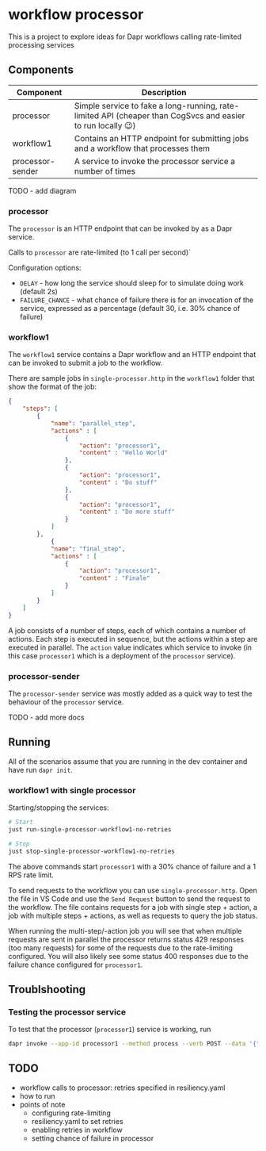 # workflow processor

This is a project to explore ideas for Dapr workflows calling rate-limited processing services


## Components

| Component        | Description                                                                                                |
| ---------------- | ---------------------------------------------------------------------------------------------------------- |
| processor        | Simple service to fake a long-running, rate-limited API (cheaper than CogSvcs and easier to run locally 😉) |
| workflow1        | Contains an HTTP endpoint for submitting jobs and a workflow that processes them                           |
| processor-sender | A service to invoke the processor service a number of times                                                |

TODO - add diagram

### processor

The `processor` is an HTTP endpoint that can be invoked by as a Dapr service.

Calls to `processor` are rate-limited (to 1 call per second)`

Configuration options:
- `DELAY` - how long the service should sleep for to simulate doing work (default 2s)
- `FAILURE_CHANCE` - what chance of failure there is for an invocation of the service, expressed as a percentage (default 30, i.e. 30% chance of failure)

### workflow1

The `workflow1` service contains a Dapr workflow and an HTTP endpoint that can be invoked to submit a job to the workflow.

There are sample jobs in `single-processor.http` in the `workflow1` folder that show the format of the job:

```json
{
	"steps": [
		{
			"name": "parallel_step",
			"actions" : [
				{
					"action": "processor1",
					"content" : "Hello World"
				},
				{
					"action": "processor1",
					"content" : "Do stuff"
				},
				{
					"action": "processor1",
					"content" : "Do more stuff"
				}
			]
		},
			{
			"name": "final_step",
			"actions" : [
				{
					"action": "processor1",
					"content" : "Finale"
				}
			]
		}
	]
}
```

A job consists of a number of steps, each of which contains a number of actions.
Each step is executed in sequence, but the actions within a step are executed in parallel.
The `action` value indicates which service to invoke (in this case `processor1` which is a deployment of the `processor` service).



### processor-sender

The `processor-sender` service was mostly added as a quick way to test the behaviour of the `processor` service.

TODO - add more docs

## Running

All of the scenarios assume that you are running in the dev container and have run `dapr init`.



### workflow1 with single processor

Starting/stopping the services:

```bash
# Start
just run-single-processor-workflow1-no-retries

# Stop
just stop-single-processor-workflow1-no-retries
```

The above commands start `processor1` with a 30% chance of failure and a 1 RPS rate limit.


To send requests to the workflow you can use `single-processor.http`. Open the file in VS Code and use the `Send Request` button to send the request to the workflow. The file contains requests for a job with single step + action, a job with multiple steps + actions, as well as requests to query the job status.


When running the multi-step/-action job you will see that when multiple requests are sent in parallel the processor returns status 429 responses (too many requests) for some of the requests due to the rate-limiting configured. You will also likely see some status 400 responses due to the failure chance configured for `processor1`.





## Troublshooting

### Testing the processor service

To test that the processor (`processor1`) service is working, run


```bash
dapr invoke --app-id processor1 --method process --verb POST --data '{"id":1, "content":"test"}'
```



## TODO

- workflow calls to processor: retries specified in resiliency.yaml
- how to run
- points of note
  - configuring rate-limiting
  - resiliency.yaml to set retries
  - enabling retries in workflow
  - setting chance of failure in processor
